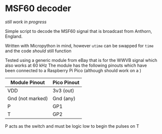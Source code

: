 # MSF60 decoder

*still work in progress*

Simple script to decode the MSF60 signal that is broadcast from Anthorn, England.

Written with Micropython in mind, however `utime` can be swapped for `time` and the code *should* still function 

Tested using a generic module from eBay that is for the WWVB signal which also works at 60 kHz
The module has the following pinouts which have been connected to a Raspberry Pi Pico (although should work on a )

Module Pinout | Pico Pinout
---|---
VDD | 3v3 (out)
Gnd (not marked)| Gnd (any)
P | GP1
T | GP2

P acts as the switch and must be logic low to begin the pulses on T

